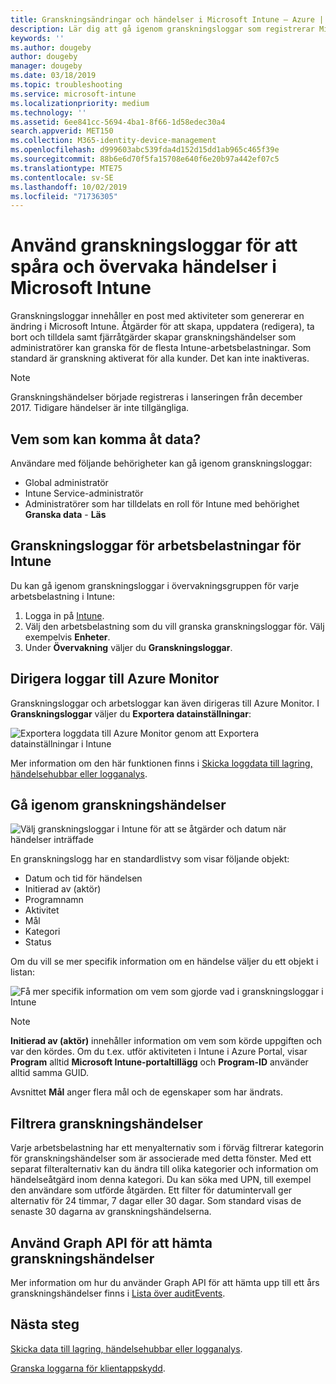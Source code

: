```yaml
---
title: Granskningsändringar och händelser i Microsoft Intune – Azure | Microsoft Docs
description: Lär dig att gå igenom granskningsloggar som registrerar Microsoft Intune-aktiviteter.
keywords: ''
ms.author: dougeby
author: dougeby
manager: dougeby
ms.date: 03/18/2019
ms.topic: troubleshooting
ms.service: microsoft-intune
ms.localizationpriority: medium
ms.technology: ''
ms.assetid: 6ee841cc-5694-4ba1-8f66-1d58edec30a4
search.appverid: MET150
ms.collection: M365-identity-device-management
ms.openlocfilehash: d999603abc539fda4d152d15dd1ab965c465f39e
ms.sourcegitcommit: 88b6e6d70f5fa15708e640f6e20b97a442ef07c5
ms.translationtype: MTE75
ms.contentlocale: sv-SE
ms.lasthandoff: 10/02/2019
ms.locfileid: "71736305"
---
```

# <a name="use-audit-logs-to-track-and-monitor-events-in-microsoft-intune"></a>Använd granskningsloggar för att spåra och övervaka händelser i Microsoft Intune

Granskningsloggar innehåller en post med aktiviteter som genererar en ändring i Microsoft Intune. Åtgärder för att skapa, uppdatera (redigera), ta bort och tilldela samt fjärråtgärder skapar granskningshändelser som administratörer kan granska för de flesta Intune-arbetsbelastningar. Som standard är granskning aktiverat för alla kunder. Det kan inte inaktiveras.

> [!NOTE]
> Granskningshändelser började registreras i lanseringen från december 2017. Tidigare händelser är inte tillgängliga.

## <a name="who-can-access-the-data"></a>Vem som kan komma åt data?

Användare med följande behörigheter kan gå igenom granskningsloggar:

- Global administratör
- Intune Service-administratör
- Administratörer som har tilldelats en roll för Intune med behörighet **Granska data** - **Läs**

## <a name="audit-logs-for-intune-workloads"></a>Granskningsloggar för arbetsbelastningar för Intune

Du kan gå igenom granskningsloggar i övervakningsgruppen för varje arbetsbelastning i Intune:

1. Logga in på [Intune](https://go.microsoft.com/fwlink/?linkid=2090973).
2. Välj den arbetsbelastning som du vill granska granskningsloggar för. Välj exempelvis **Enheter**.
3. Under **Övervakning** väljer du **Granskningsloggar**.

## <a name="route-logs-to-azure-monitor"></a>Dirigera loggar till Azure Monitor

Granskningsloggar och arbetsloggar kan även dirigeras till Azure Monitor. I **Granskningsloggar** väljer du **Exportera datainställningar**:

![Exportera loggdata till Azure Monitor genom att Exportera datainställningar i Intune](./media/monitor-audit-logs/audit-logs-export-data-settings.png)

Mer information om den här funktionen finns i [Skicka loggdata till lagring, händelsehubbar eller logganalys](review-logs-using-azure-monitor.md).

## <a name="review-audit-events"></a>Gå igenom granskningshändelser

![Välj granskningsloggar i Intune för att se åtgärder och datum när händelser inträffade](./media/monitor-audit-logs/monitor-audit-logs.png "Granskningsloggar")

En granskningslogg har en standardlistvy som visar följande objekt:

- Datum och tid för händelsen
- Initierad av (aktör)
- Programnamn
- Aktivitet
- Mål
- Kategori
- Status

Om du vill se mer specifik information om en händelse väljer du ett objekt i listan:

![Få mer specifik information om vem som gjorde vad i granskningsloggar i Intune](./media/monitor-audit-logs/monitor-audit-log-detail.png "Information om granskningslogg")

> [!NOTE]
> **Initierad av (aktör)** innehåller information om vem som körde uppgiften och var den kördes. Om du t.ex. utför aktiviteten i Intune i Azure Portal, visar **Program** alltid **Microsoft Intune-portaltillägg** och **Program-ID** använder alltid samma GUID.
> 
> Avsnittet **Mål** anger flera mål och de egenskaper som har ändrats.  

## <a name="filter-audit-events"></a>Filtrera granskningshändelser

Varje arbetsbelastning har ett menyalternativ som i förväg filtrerar kategorin för granskningshändelser som är associerade med detta fönster. Med ett separat filteralternativ kan du ändra till olika kategorier och information om händelseåtgärd inom denna kategori. Du kan söka med UPN, till exempel den användare som utförde åtgärden. Ett filter för datumintervall ger alternativ för 24 timmar, 7 dagar eller 30 dagar. Som standard visas de senaste 30 dagarna av granskningshändelserna.

## <a name="use-graph-api-to-retrieve-audit-events"></a>Använd Graph API för att hämta granskningshändelser

Mer information om hur du använder Graph API för att hämta upp till ett års granskningshändelser finns i [Lista över auditEvents](https://docs.microsoft.com/graph/api/intune-auditing-auditevent-list?view=graph-rest-1.0).

## <a name="next-steps"></a>Nästa steg

[Skicka data till lagring, händelsehubbar eller logganalys](review-logs-using-azure-monitor.md).

[Granska loggarna för klientappskydd](../apps/app-protection-policy-settings-log.md).
